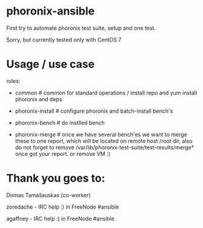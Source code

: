 # phoronix-ansible
First try to automate phoronix test suite, setup and one test.

Sorry, but currently tested only with CentOS 7

# Usage / use case
roles:
  
  - common # common for standard operations / install repo and yum install phoronix and deps
  
  - phoronix-install # configure phoronix and batch-install bench's
  
  - phoronix-bench # do instlled bench
  
  - phoronix-merge # once we have several bench'es we want to merge these to one report, which will be located on remote host /root dir, also do not forget to remove /var/lib/phoronix-test-suite/test-results/merge* once got your report. or remove VM :)

# Thank you goes to:
Domas Tamašauskas (co-worker)

zoredache - IRC help :) in FreeNode #ansible

agaffney - IRC help :) in FreeNode #ansible

